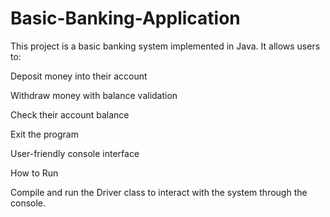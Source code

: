 # Basic-Banking-Application

This project is a basic banking system implemented in Java. It allows users to:

Deposit money into their account

Withdraw money with balance validation

Check their account balance

Exit the program


User-friendly console interface

How to Run

Compile and run the Driver class to interact with the system through the console.
